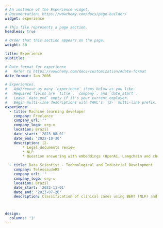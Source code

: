```yaml
---
# An instance of the Experience widget.
# Documentation: https://wowchemy.com/docs/page-builder/
widget: experience

# This file represents a page section.
headless: true

# Order that this section appears on the page.
weight: 30

title: Experience
subtitle:

# Date format for experience
#   Refer to https://wowchemy.com/docs/customization/#date-format
date_format: Jan 2006

# Experiences.
#   Add/remove as many `experience` items below as you like.
#   Required fields are `title`, `company`, and `date_start`.
#   Leave `date_end` empty if it's your current employer.
#   Begin multi-line descriptions with YAML's `|2-` multi-line prefix.
experience:
  - title: Machine learning developer
    company: Freelance
    company_url: ''
    company_logo: org-x
    location: Brazil
    date_start: '2023-08-01'
    date_end: '2022-10-30'
    description: |2-
        * Legal documents review
        * NLP
        * Question answering with embeddings (OpenAi, Langchain and chromaDB)

  - title: Data Scientist - Technological and Industrial Development
    company: TelessaudeRS
    company_url: ''
    company_logo: org-x
    location: Brazil
    date_start: '2022-11-01'
    date_end: '2023-07-20'
    description: Classification of clinical cases using BERT (NLP) and Data visualization.



design:
  columns: '1'
---
```

<!-- ---
# An instance of the Experience widget.
# Documentation: https://wowchemy.com/docs/page-builder/
widget: experience

# This file represents a page section.
headless: true

# Order that this section appears on the page.
weight: 20

title: Experience
subtitle:

# Date format for experience
#   Refer to https://wowchemy.com/docs/customization/#date-format
date_format: Jan 2006

# Experiences.
#   Add/remove as many `experience` items below as you like.
#   Required fields are `title`, `company`, and `date_start`.
#   Leave `date_end` empty if it's your current employer.
#   Begin multi-line descriptions with YAML's `|2-` multi-line prefix.
experience:
  - title: Machine Learning Developer
    company: Freelance
    #company_url: ''
    #company_logo: ''
    location: Brazil
    date_start: '2023-08-05'
    date_end:  '2023-10-10'
    description: |2-
              Legal documents review with GPT API:

              * Data analysis
              * Question answering with Embeddings
              * Text generation with GPT 3.5
  - title: Data Scientist - Technological and Industrial Development (B)
    company: TELESSAUDERS
    #company_url: ''
    #company_logo: ''
    location: Brazil
    date_start: '2022-11-05'
    date_end: '2023-07-20'
    description: |2-
              Development of Natural language Processing system (Classification of clinical cases):

              * Data visualization.
              * Data analysis.
              * Deep Transformer models for classification (BERT).
              * Measuring predictive uncertainty.
 - title: Teacher
    company: DATA SCIENCE RESEARCH PERU
    #company_url: ''
    #company_logo: ''
    location: Brazil
    date_start: '2020-12-08'
    date_end: '2022-05-15'
    description: |2-
              Teaching online courses:

              * Introduction to Python.
              * Introduction to Statistics.
              * Machine learning.
              * Mathematics for Machine Learning.
  - title: Teaching Assistant
    company: University of Sao Paulo
    #company_url: ''
    #company_logo: ''
    location: Brazil
    date_start: '2018-03-15'
    date_end: '2020-07-25'
    description: |2-
              Teaching Assistant on undergraduate courses:

              * Artificial Intelligence.
              * Programming Languages.
              * Introduction to Computer Science.
  - title: Trainee
    company: TATA CONSULTANCY SERVICES
    #company_url: ''
    #company_logo: ''
    location: Peru
    date_start: '2014-03-14'
    date_end: '2015-05-29'
    description: |2-
            Development and testing of bank systems:

            * Cobol
            * Visual

design:
  columns: '1'
--- -->
